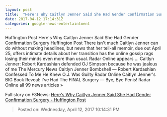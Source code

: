 ```yaml
---
layout: post
title:  "Here's Why Caitlyn Jenner Said She Had Gender Confirmation Surgery - Huffington Post"
date: 2017-04-12 17:14:31Z
categories: google-news-entertaintment
---
```


Huffington Post Here's Why Caitlyn Jenner Said She Had Gender Confirmation Surgery Huffington Post There isn't much Caitlyn Jenner can do without making headlines, but news that her tell-all memoir, due out April 25, offers intimate details about her transition has the online gossip rags losing their minds even more than usual. Radar Online appears ... Caitlyn Jenner: Robert Kardashian defended OJ Simpson because he was jealous of me The Mercury News Caitlyn Jenner Bombshell — Robert Kardashian Confessed To Me He Knew O.J. Was Guilty Radar Online Caitlyn Jenner's BIG Book Reveal: I've Had The FINAL Surgery — Bye, Bye Penis! Radar Online all 99 news articles »


Full story on F3News: [Here's Why Caitlyn Jenner Said She Had Gender Confirmation Surgery - Huffington Post](http://www.f3nws.com/n/PkcnrE)

> Posted on: Wednesday, April 12, 2017 10:14:31 PM
